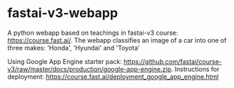 # fastai-v3-webapp
A python webapp based on teachings in fastai-v3 course: https://course.fast.ai/. The webapp classifies an image of a car into one of three makes: 'Honda', 'Hyundai' and 'Toyota'

Using Google App Engine starter pack: https://github.com/fastai/course-v3/raw/master/docs/production/google-app-engine.zip. Instructions for deployment: https://course.fast.ai/deployment_google_app_engine.html
